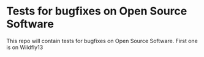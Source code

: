 # Tests for bugfixes on Open Source Software

This repo will contain tests for bugfixes on Open Source Software. First one is on Wildfly13
